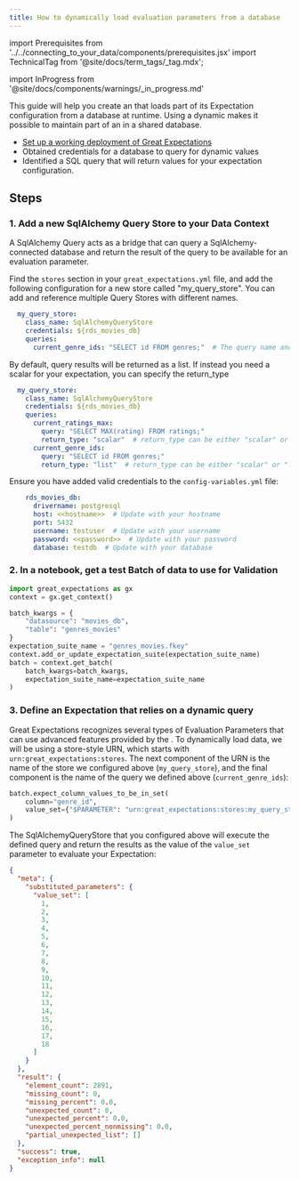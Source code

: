 ```yaml
---
title: How to dynamically load evaluation parameters from a database
---
```


import Prerequisites from '../../connecting_to_your_data/components/prerequisites.jsx'
import TechnicalTag from '@site/docs/term_tags/_tag.mdx';

import InProgress from '@site/docs/components/warnings/_in_progress.md'

<InProgress />

This guide will help you create an <TechnicalTag tag="expectation" text="Expectation" /> that loads part of its Expectation configuration from a database at runtime. Using a dynamic <TechnicalTag tag="evaluation_parameter" text="Evaluation Parameter" /> makes it possible to maintain part of an <TechnicalTag tag="expectation_suite" text="Expectation Suite" /> in a shared database.

<Prerequisites>

- [Set up a working deployment of Great Expectations](/docs/guides/setup/setup_overview)
- Obtained credentials for a database to query for dynamic values
- Identified a SQL query that will return values for your expectation configuration.

</Prerequisites>

## Steps

### 1. Add a new SqlAlchemy Query Store to your Data Context

A SqlAlchemy Query <TechnicalTag tag="store" text="Store" /> acts as a bridge that can query a SqlAlchemy-connected database and return the result of the query to be available for an evaluation parameter.

Find the ``stores`` section in your ``great_expectations.yml`` file, and add the following configuration for a new store called "my_query_store". You can add and reference multiple Query Stores with different names.

```yaml
  my_query_store:
    class_name: SqlAlchemyQueryStore
    credentials: ${rds_movies_db}
    queries:
      current_genre_ids: "SELECT id FROM genres;"  # The query name and value can be replaced with your desired query
```

By default, query results will be returned as a list. If instead you need a scalar for your expectation, you can specify the return_type

```yaml
  my_query_store:
    class_name: SqlAlchemyQueryStore
    credentials: ${rds_movies_db}
    queries:
      current_ratings_max:
        query: "SELECT MAX(rating) FROM ratings;"
        return_type: "scalar"  # return_type can be either "scalar" or "list" or omitted
      current_genre_ids:
        query: "SELECT id FROM genres;"
        return_type: "list"  # return_type can be either "scalar" or "list" or omitted
```

Ensure you have added valid credentials to the ``config-variables.yml`` file:

```yaml
    rds_movies_db:
      drivername: postgresql
      host: <<hostname>>  # Update with your hostname
      port: 5432
      username: testuser  # Update with your username
      password: <<password>>  # Update with your password
      database: testdb  # Update with your database
```

### 2. In a notebook, get a test Batch of data to use for Validation

```python
import great_expectations as gx
context = gx.get_context()

batch_kwargs = {
    "datasource": "movies_db",
    "table": "genres_movies"
}
expectation_suite_name = "genres_movies.fkey"
context.add_or_update_expectation_suite(expectation_suite_name)
batch = context.get_batch(
    batch_kwargs=batch_kwargs,
    expectation_suite_name=expectation_suite_name
)
```


### 3. Define an Expectation that relies on a dynamic query

Great Expectations recognizes several types of Evaluation Parameters that can use advanced features provided by the <TechnicalTag tag="data_context" text="Data Context" />. To dynamically load data, we will be using a store-style URN, which starts with `urn:great_expectations:stores`. The next component of the URN is the name of the store we configured above (``my_query_store``), and the final component is the name of the query we defined above (``current_genre_ids``):

```python
batch.expect_column_values_to_be_in_set(
    column="genre_id",
    value_set={"$PARAMETER": "urn:great_expectations:stores:my_query_store:current_genre_ids"}
)
```

The SqlAlchemyQueryStore that you configured above will execute the defined query and return the results as the value of the ``value_set`` parameter to evaluate your Expectation:

```json
{
  "meta": {
    "substituted_parameters": {
      "value_set": [
        1,
        2,
        3,
        4,
        5,
        6,
        7,
        8,
        9,
        10,
        11,
        12,
        13,
        14,
        15,
        16,
        17,
        18
      ]
    }
  },
  "result": {
    "element_count": 2891,
    "missing_count": 0,
    "missing_percent": 0.0,
    "unexpected_count": 0,
    "unexpected_percent": 0.0,
    "unexpected_percent_nonmissing": 0.0,
    "partial_unexpected_list": []
  },
  "success": true,
  "exception_info": null
}
```
